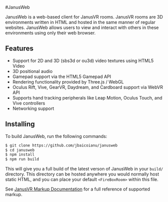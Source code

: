 #JanusWeb

JanusWeb is a web-based client for JanusVR rooms.  JanusVR rooms are 3D environments 
written in HTML and hosted in the same manner of regular websites.  JanusWeb allows
users to view and interact with others in these environments using only their web
browser.

## Features

- Support for 2D and 3D (sbs3d or ou3d) video textures using HTML5 Video
- 3D positional audio
- Gamepad support via the HTML5 Gamepad API
- Rendering functionality provided by Three.js / WebGL
- Oculus Rift, Vive, GearVR, Daydream, and Cardboard support via WebVR API
- Supports hand tracking peripherals like Leap Motion, Oculus Touch, and Vive controllers
- Networking support

## Installing

To build JanusWeb, run the following commands:

```bash
$ git clone https://github.com/jbaicoianu/janusweb
$ cd janusweb
$ npm install
$ npm run build
```

This will give you a full build of the latest verson of JanusWeb in your `build/` 
directory.  This directory can be hosted anywhere you would normally host static 
HTML, and you can place your default ```<FireBoxRoom>``` within this file.

See [JanusVR Markup Documentation](http://janusvr.com/guide/markuplanguage/index.html) for a full reference of supported markup.
